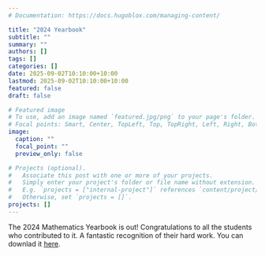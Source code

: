 ```yaml
---
# Documentation: https://docs.hugoblox.com/managing-content/

title: "2024 Yearbook"
subtitle: ""
summary: ""
authors: []
tags: []
categories: []
date: 2025-09-02T10:10:00+10:00
lastmod: 2025-09-02T10:10:00+10:00
featured: false
draft: false

# Featured image
# To use, add an image named `featured.jpg/png` to your page's folder.
# Focal points: Smart, Center, TopLeft, Top, TopRight, Left, Right, BottomLeft, Bottom, BottomRight.
image:
  caption: ""
  focal_point: ""
  preview_only: false

# Projects (optional).
#   Associate this post with one or more of your projects.
#   Simply enter your project's folder or file name without extension.
#   E.g. `projects = ["internal-project"]` references `content/project/deep-learning/index.md`.
#   Otherwise, set `projects = []`.
projects: []
---
```


The 2024 Mathematics Yearbook is out! Congratulations to all the students who contributed to it. A fantastic recognition of their hard work. You can downlad it [here](https://blogs.deakin.edu.au/maths/yearbook/).
